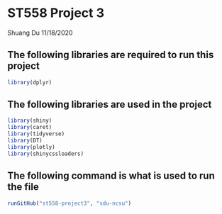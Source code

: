 ST558 Project 3
================
Shuang Du
11/18/2020

## The following libraries are required to run this project

``` r
library(dplyr)
```

## The following libraries are used in the project

``` r
library(shiny)
library(caret)
library(tidyverse)
library(DT)
library(plotly)
library(shinycssloaders)
```

## The following command is what is used to run the file

``` r
runGitHub("st558-project3", "sdu-ncsu")
```
